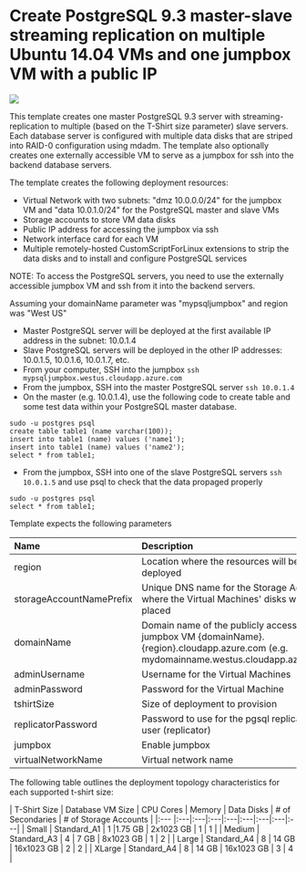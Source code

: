# Create PostgreSQL 9.3 master-slave streaming replication on multiple Ubuntu 14.04 VMs and one jumpbox VM with a public IP

<a href="https://portal.azure.com/#create/Microsoft.Template/uri/https%3A%2F%2Fraw.githubusercontent.com%2FDrewm3%2Fazure-quickstart-templates%2Fmaster%2Fpostgresql-on-ubuntu%2Fazuredeploy.json" target="_blank">
    <img src="http://azuredeploy.net/deploybutton.png"/>
</a>

This template creates one master PostgreSQL 9.3 server with streaming-replication to multiple (based on the T-Shirt size parameter) slave servers. Each database server is configured with multiple data disks that are striped into RAID-0 configuration using mdadm. The template also optionally creates one externally accessible VM to serve as a jumpbox for ssh into the backend database servers.

The template creates the following deployment resources:
* Virtual Network with two subnets: "dmz 10.0.0.0/24" for the jumpbox VM and "data 10.0.1.0/24" for the PostgreSQL master and slave VMs
* Storage accounts to store VM data disks
* Public IP address for accessing the jumpbox via ssh
* Network interface card for each VM
* Multiple remotely-hosted CustomScriptForLinux extensions to strip the data disks and to install and configure PostgreSQL services

NOTE: To access the PostgreSQL servers, you need to use the externally accessible jumpbox VM and ssh from it into the backend servers.

Assuming your domainName parameter was "mypsqljumpbox" and region was "West US"
* Master PostgreSQL server will be deployed at the first available IP address in the subnet: 10.0.1.4
* Slave PostgreSQL servers will be deployed in the other IP addresses: 10.0.1.5, 10.0.1.6, 10.0.1.7, etc.
* From your computer, SSH into the jumpbox `ssh mypsqljumpbox.westus.cloudapp.azure.com`
* From the jumpbox, SSH into the master PostgreSQL server `ssh 10.0.1.4`
* On the master (e.g. 10.0.1.4), use the following code to create table and some test data within your PostgreSQL master database.

```
sudo -u postgres psql
create table table1 (name varchar(100));
insert into table1 (name) values ('name1');
insert into table1 (name) values ('name2');
select * from table1;
```

* From the jumpbox, SSH into one of the slave PostgreSQL servers `ssh 10.0.1.5` and use psql to check that the data propaged properly

```
sudo -u postgres psql
select * from table1;
```

Template expects the following parameters

| Name   | Description    |
|:--- |:---|
| region | Location where the resources will be deployed |
| storageAccountNamePrefix  | Unique DNS name for the Storage Account where the Virtual Machines' disks will be placed |
| domainName | Domain name of the publicly accessible jumpbox VM {domainName}.{region}.cloudapp.azure.com (e.g. mydomainname.westus.cloudapp.azure.com)|
| adminUsername  | Username for the Virtual Machines  |
| adminPassword  | Password for the Virtual Machine  |
| tshirtSize  | Size of deployment to provision |
| replicatorPassword | Password to use for the pgsql replication user (replicator) |
| jumpbox | Enable jumpbox |
| virtualNetworkName | Virtual network name |

The following table outlines the deployment topology characteristics for each supported t-shirt size:

| T-Shirt Size | Database VM Size | CPU Cores | Memory | Data Disks | # of Secondaries | # of Storage Accounts |
|:--- |:---|:---|:---|:---|:---|:---|:---|:---|
| Small | Standard_A1 | 1 |1.75 GB | 2x1023 GB | 1 | 1 |
| Medium | Standard_A3 | 4 | 7 GB | 8x1023 GB | 1 | 2 |
| Large | Standard_A4 | 8 | 14 GB | 16x1023 GB | 2 | 2 |
| XLarge | Standard_A4 | 8 | 14 GB | 16x1023 GB | 3 | 4 |
